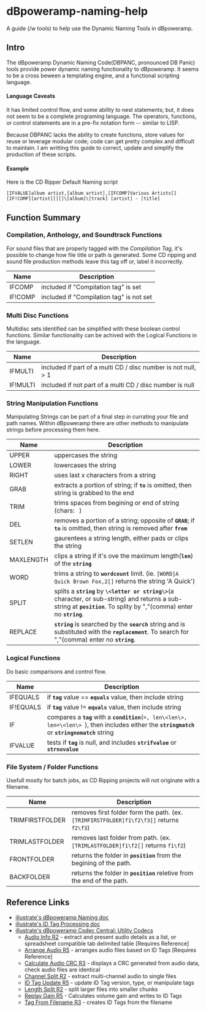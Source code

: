 # dBpoweramp-naming-help
A guide (/w tools) to help use the Dynamic Naming Tools in dBpoweramp.

## Intro
The dBpoweramp Dynamic Naming Code(DBPANC, pronounced DB Panic) tools provide power dynamic naming functionality to dBpoweramp.  It seems to be a cross beween a templating engine, and a functional scripting language.

#### Language Caveats
It has limited control flow, and some ability to nest statements; but, it does not seem to be a complete programing language.  The operators, functions, or control statements are in a pre-fix notation form -- similar to LISP.

Because DBPANC lacks the ability to create functions, store values for reuse or leverage modular code; code can get pretty complex and difficult to maintain.  I am writting this guide to correct, update and simplify the production of these scripts.

#### Example
Here is the CD Ripper Default Naming script
```
[IFVALUE]album artist,[album artist],[IFCOMP]Various Artists[][IF!COMP][artist][][]\[album]\[track] [artist] - [title]
```
## Function Summary
### Compilation, Anthology, and Soundtrack Functions
For sound files that are properly tagged with the *Compilation Tag,* it's possible to change how file title or path is generated.  Some CD ripping and sound file production methods leave this tag off or, label it incorrectly.

|	Name		|	Description														|
|	---			|	--- 															|
|	IFCOMP		|	included if "Compilation tag" is set							|
|	IF!COMP		|	included if "Compilation tag" is not set						|

### Multi Disc Functions
Multidisc sets identified can be simplified with these boolean control functions.  Similar functionality can be achived with the Logical Functions in the language.

|	Name		|	Description														|
|	---			|	--- 															|
|	IFMULTI		|	included if part of a multi CD / disc number is not null, > 1	|
|	IF!MULTI	|	included if not part of a multi CD / disc number is null || <=1	|

### String Manipulation Functions
Manipulating Strings can be part of a final step in currating your file and path names.  Within dBpoweramp there are other methods to manipulate strings before processing them here.

|	Name		|	Description														|
|	---			|	--- 															|
|	UPPER		|	uppercases the string											|
|	LOWER		|	lowercases the string											|
|	RIGHT		|	uses last x characters from a string							|
|	GRAB		|	extracts a portion of string; if **`to`** is omitted, then string is grabbed to the end	|
|	TRIM		|	trims spaces from begining or end of string	(chars:` ` )			|
|	DEL			|	removes a portion of a string; opposite of **`GRAB`**; if **`to`** is omitted, then string is removed after **`from`**	|
|	SETLEN		|	gaurentees a string length, either pads or clips the string		|
| MAXLENGTH | clips a string if it's ove the maximum length(**`len`**) of the **`string`**
|	WORD		|	trims a string to **`wordcount`** limit.  (ie. `[WORD]A Quick Brown Fox,2[]` returns the string 'A Quick')	|
|	SPLIT		|	splits a **`string`** by **`\<letter or string\>`**(a character, or sub-string) and returns a sub-string at **`position`**. To splity by ","(comma) enter no **`string`**.
| REPLACE | **`string`** is searched by the **`search`** string and is substituted with the **`replacement`**. To search for ","(comma) enter no **`string`**. |

### Logical Functions
Do basic comparisons and control flow.

|	Name		|	Description														|
|	---			|	--- 															|
|	IFEQUALS	|	if **`tag`** value == **`equals`** value, then include string		|
|	IF!EQUALS	|	if **`tag`** value != **`equals`** value, then include string		|
|	IF			|	compares a **`tag`** with a **`condition`**(`=, len\<len\>, len=\<len\> `), then includes either the **`stringmatch`** or **`stringnomatch`** string	|
|	IFVALUE		|	tests if **`tag`** is null, and includes **`strifvalue`** or **`strnovalue`**	|

### File System / Folder Functions
Usefull mostly for batch jobs, as CD Ripping projects will not originate with a filename.

|	Name		|	Description														|
|	---			|	--- 															|
| TRIMFIRSTFOLDER | removes first folder form the path.  (ex. `[TRIMFIRSTFOLDER]f1\f2\f3[]` returns `f2\f3`) |
| TRIMLASTFOLDER  | removes last folder from path. (ex. `[TRIMLASTFOLDER]f1\f2[]` returns `f1\f2`)
| FRONTFOLDER | returns the folder in **`position`** from the begining of the path.   |
| BACKFOLDER  | returns the folder in **`position`** reletive from the end of the path.  |


## Reference Links
 * [illustrate's dBpoweramp Naming doc](https://www.dbpoweramp.com/Help/dMC/Naming.htm)
 * [illustrate's ID Tag Processing doc](https://www.dbpoweramp.com/help/Codec/DSP/help.htm#ID_Tag_Processing)
 * [illustrate's dBpoweramp Codec Central: Utility Codecs](https://www.dbpoweramp.com/codec-central-utility.htm)
   * [Audio Info R2](https://www.dbpoweramp.com/codec-central-utility.htm) - extract and present audio details as a list, or spreadsheet compatible tab delimited table   \[Requires Reference\]
   * [Arrange Audio R5](https://www.dbpoweramp.com/codec-central-utility.htm) - arranges audio files based on ID Tags   \[Requires Reference\]
   * [Calculate Audio CRC R3](https://www.dbpoweramp.com/codec-central-utility.htm) - displays a CRC generated from audio data, check audio files are identical
   * [Channel Split R2](https://www.dbpoweramp.com/codec-central-utility.htm) - extract multi-channel audio to single files
   * [ID Tag Update R5](https://www.dbpoweramp.com/codec-central-utility.htm) - update ID Tag version, type, or manipulate tags
   * [Length Split R2](https://www.dbpoweramp.com/codec-central-utility.htm) - split larger files into smaller chunks
   * [Replay Gain R5](https://www.dbpoweramp.com/codec-central-utility.htm) - Calculates volume gain and writes to ID Tags
   * [Tag From Filename R3](https://www.dbpoweramp.com/codec-central-utility.htm) - creates ID Tags from the filename
